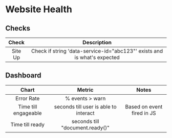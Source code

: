 # Website Health

## Checks
| Check   | Description                                                              |
|:-------:|:------------------------------------------------------------------------:|
| Site Up | Check if string 'data-service-id="abc123"' exists and is what's expected |

## Dashboard
| Chart                | Metric                                | Notes                      |
|:--------------------:|:-------------------------------------:|:--------------------------:|
| Error Rate           | % events > warn                       |                            |
| Time till engageable | seconds till user is able to interact | Based on event fired in JS |
| Time till ready      | seconds till "document.ready()"       |                            | 

